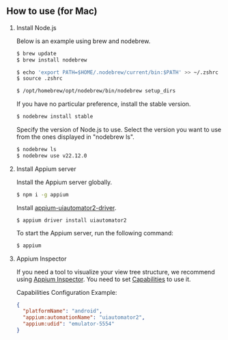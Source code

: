 ## How to use (for Mac)

1. Install Node.js

   Below is an example using brew and nodebrew.
   ``` sh
   $ brew update
   $ brew install nodebrew
   
   $ echo 'export PATH=$HOME/.nodebrew/current/bin:$PATH' >> ~/.zshrc
   $ source .zshrc
   
   $ /opt/homebrew/opt/nodebrew/bin/nodebrew setup_dirs
   ```

   If you have no particular preference, install the stable version.
   ``` sh
   $ nodebrew install stable
   ```

   Specify the version of Node.js to use.
   Select the version you want to use from the ones displayed in "nodebrew ls".
   ``` sh
   $ nodebrew ls
   $ nodebrew use v22.12.0
   ```

2. Install Appium server

   Install the Appium server globally.
   ``` sh
   $ npm i -g appium
   ```

   Install [appium-uiautomator2-driver](https://github.com/appium/appium-uiautomator2-driver).
   ``` sg
   $ appium driver install uiautomator2
   ```

   To start the Appium server, run the following command:
   ``` sh
   $ appium
   ```

3. Appium Inspector

   If you need a tool to visualize your view tree structure, we recommend using [Appium Inspector](https://github.com/appium/appium-inspector/releases).
   You need to set [Capabilities](https://appium.io/docs/en/latest/guides/caps/) to use it.

   Capabilities Configuration Example:
   ``` json
   {
     "platformName": "android",
     "appium:automationName": "uiautomator2",
     "appium:udid": "emulator-5554"
   }
   ```
